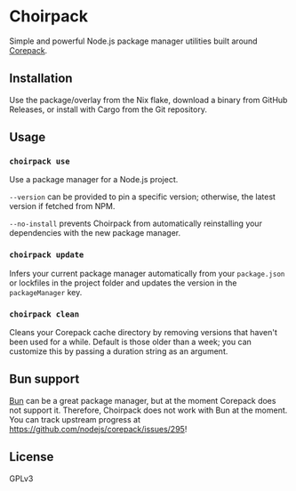 # Choirpack

Simple and powerful Node.js package manager utilities built around [Corepack](https://github.com/nodejs/corepack).

## Installation

Use the package/overlay from the Nix flake, download a binary from GitHub Releases, or install with Cargo from the Git repository.

## Usage

### `choirpack use`

Use a package manager for a Node.js project.

`--version` can be provided to pin a specific version; otherwise, the latest version if fetched from NPM.

`--no-install` prevents Choirpack from automatically reinstalling your dependencies with the new package manager.

### `choirpack update`

Infers your current package manager automatically from your `package.json` or lockfiles in the project folder and updates the version in the `packageManager` key.

### `choirpack clean`

Cleans your Corepack cache directory by removing versions that haven't been used for a while. Default is those older than a week; you can customize this by passing a duration string as an argument.

## Bun support

[Bun](https://bun.sh/) can be a great package manager, but at the moment Corepack does not support it. Therefore, Choirpack does not work with Bun at the moment. You can track upstream progress at https://github.com/nodejs/corepack/issues/295!

## License

GPLv3
